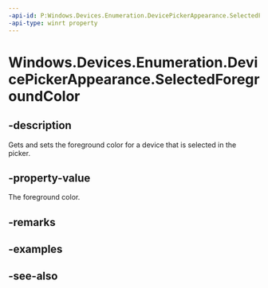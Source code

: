 ----api-id: P:Windows.Devices.Enumeration.DevicePickerAppearance.SelectedForegroundColor
-api-type: winrt property
---<!-- Property syntaxpublic Windows.UI.Color SelectedForegroundColor { get;  set; }--># Windows.Devices.Enumeration.DevicePickerAppearance.SelectedForegroundColor## -descriptionGets and sets the foreground color for a device that is selected in the picker.## -property-valueThe foreground color.## -remarks## -examples## -see-also